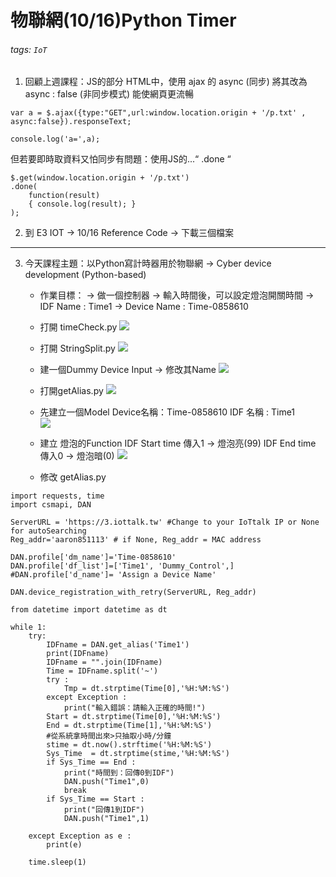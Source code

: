 # 物聯網(10/16)Python Timer
###### tags: `IoT`

1. 回顧上週課程：JS的部分
HTML中，使用 ajax 的 async (同步)
將其改為  async : false (非同步模式)
能使網頁更流暢
```
var a = $.ajax({type:"GET",url:window.location.origin + '/p.txt' , async:false}).responseText;

console.log('a=',a);
```
但若要即時取資料又怕同步有問題：使用JS的...“ .done “
```
$.get(window.location.origin + '/p.txt')
.done(
	function(result)
	{ console.log(result); }
);
```
 
2. 到 E3 IOT -> 10/16 Reference Code -> 下載三個檔案



---


3. 今天課程主題：以Python寫計時器用於物聯網
 -> Cyber device development (Python-based)
	* 作業目標：
	-> 做一個控制器 -> 輸入時間後，可以設定燈泡開關時間
	-> IDF Name : Time1
	-> Device Name : Time-0858610
	* 打開 timeCheck.py
	![](https://i.imgur.com/5ZaMq1g.png)
	* 打開 StringSplit.py
	![](https://i.imgur.com/8zMORXP.png)
	* 建一個Dummy Device Input -> 修改其Name
	![](https://i.imgur.com/08y6syP.png)
	* 打開getAlias.py
	![](https://i.imgur.com/e3KS1xB.png)
    
    
	* 先建立一個Model
	 Device名稱：Time-0858610
	 IDF 名稱 :  Time1  
	![](https://i.imgur.com/yUkFrUJ.png)

	* 建立 燈泡的Function 
	IDF Start time 傳入1 -> 燈泡亮(99)
	IDF End time 傳入0 -> 燈泡暗(0)
	![](https://i.imgur.com/RxAM6Io.png)

    
	* 	修改 getAlias.py
```
import requests, time
import csmapi, DAN

ServerURL = 'https://3.iottalk.tw' #Change to your IoTtalk IP or None for autoSearching
Reg_addr='aaron851113' # if None, Reg_addr = MAC address

DAN.profile['dm_name']='Time-0858610'
DAN.profile['df_list']=['Time1', 'Dummy_Control',]
#DAN.profile['d_name']= 'Assign a Device Name' 

DAN.device_registration_with_retry(ServerURL, Reg_addr)

from datetime import datetime as dt

while 1:
    try:
        IDFname = DAN.get_alias('Time1')
        print(IDFname)
        IDFname = "".join(IDFname)
        Time = IDFname.split('~')
        try : 
            Tmp = dt.strptime(Time[0],'%H:%M:%S')
        except Exception :
            print("輸入錯誤：請輸入正確的時間!")
        Start = dt.strptime(Time[0],'%H:%M:%S')
        End = dt.strptime(Time[1],'%H:%M:%S')
        #從系統拿時間出來>只抽取小時/分鐘
        stime = dt.now().strftime('%H:%M:%S')
        Sys_Time  = dt.strptime(stime,'%H:%M:%S')
        if Sys_Time == End :
            print("時間到：回傳0到IDF")
            DAN.push("Time1",0)
            break
        if Sys_Time == Start :
            print("回傳1到IDF")
            DAN.push("Time1",1)
            
    except Exception as e :
        print(e)

    time.sleep(1)

```
